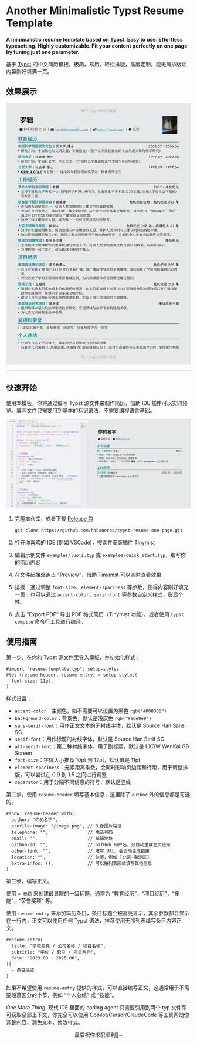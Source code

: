 # Another Minimalistic Typst Resume Template

**A minimalistic resume template based on [Typst](https://typst.app/). Easy to use. Effortless typesetting. Highly customizable. Fit your content perfectly on one page by tuning just one parameter.**

基于 [Typst](https://typst.app/) 的中文简历模板。极简，易用，轻松排版，高度定制。能无痛排版让内容刚好填满一页。

## 效果展示

![简历效果预览](assets/luoji.png)

---

## 快速开始

使用本模板，你将通过编写 Typst 源文件来制作简历，借助 IDE 插件可以实时预览。编写文件只需要用到基本的标记语法，不需要编程语言基础。

![教程示例](assets/tutorial.png)

1. 克隆本仓库，或者下载 [Release 包](https://github.com/habaneraa/typst-resume-one-page/releases)
   ```bash
   git clone https://github.com/habaneraa/typst-resume-one-page.git
   ```

2. 打开你喜欢的 IDE (例如 VSCode)，搜索并安装插件 [Tinymist](https://github.com/Myriad-Dreamin/tinymist)

3. 编辑示例文件 `examples/luoji.typ` 或 `examples/quick_start.typ`，编写你的简历内容

4. 在文件起始处点击 "Preview"，借助 Tinymist 可以实时查看效果

5. 排版：通过调整 `font-size`、`element-spaciness` 等参数，使得内容刚好填充一页；也可以通过 `accent-color`、`serif-font` 等参数自定义样式，彰显个性。

6. 点击 "Export PDF" 导出 PDF 格式简历（Tinymist 功能）。或者使用 `typst compile` 命令行工具进行编译。

## 使用指南

第一步，在你的 Typst 源文件里导入模板，并初始化样式：

```typst
#import "resume-template.typ": setup-styles
#let (resume-header, resume-entry) = setup-styles(
  font-size: 11pt,
)
```

样式设置：

- `accent-color`：主颜色，如不需要可以设置为黑色 `rgb("#000000")`
- `background-color`：背景色，默认是浅灰色 `rgb("#e6e9e9")`
- `sans-serif-font`：用作正文文本的无衬线字体，默认是 Source Han Sans SC
- `serif-font`：用作标题的衬线字体，默认是 Source Han Serif SC
- `alt-serif-font`：第二种衬线字体，用于副标题，默认是 LXGW WenKai GB Screen
- `font-size`：字体大小推荐 10pt 到 12pt，默认值是 11pt
- `element-spaciness`：元素距离乘数，会同时影响页边距和行距，用于调整排版，可以尝试在 0.9 到 1.5 之间进行调整
- `separator`：用于分隔不同信息的符号，默认是竖线

第二步，使用 `resume-header` 填写基本信息，这里除了 `author` 外的信息都是可选的。

```typst
#show: resume-header.with(
  author: "你的名字",
  profile-image: "/image.png", // 头像图片路径
  telephone: "",               // 电话号码
  email: "",                   // 邮箱地址
  github-id: "",               // GitHub 用户名，会自动生成主页链接
  other-link: "",              // 填写 URL，会自动生成链接
  location: "",                // 位置，例如 [北京-海淀区]
  extra-infos: (),             // 可以按列表形式填写其他信息
)
```

第三步，编写正文。

使用 `= 标题` 来创建最显眼的一级标题，通常为 “教育经历”，“项目经历”，“技能”，“荣誉奖项” 等。

使用 `resume-entry` 来添加简历条目，条目标题会被高亮显示，其余参数都会显示在一行内，正文可以使用任何 Typst 语法，推荐使用无序列表编写条目内容正文。

```typst
#resume-entry(
  title: "学校名称 / 公司名称 / 项目名称",
  subtitle: "学位 / 职位 / 项目角色",
  date: "2023.09 ~ 2025.06",
)[
  - 条目描述
]
```

如果不希望使用 `resume-entry` 提供的样式，可以直接编写正文，这通常用于不需要段落区分的小节，例如 “个人总结” 或 “技能”。

*One More Thing*: 现代 IDE 里面的 coding agent 只需要引用到两个 typ 文件即可获取全部上下文，你完全可以使用 Copilot/Cursor/ClaudeCode 等工具帮助你调整内容、润色文本、修改样式。

<p align="center">最后祝你求职顺利🥰~ </p>
